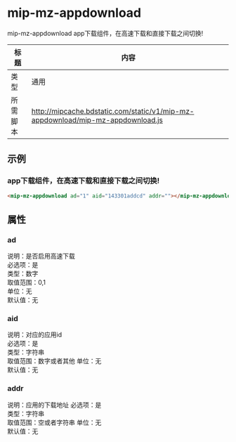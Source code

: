 # mip-mz-appdownload

mip-mz-appdownload app下载组件，在高速下载和直接下载之间切换!

标题|内容
----|----
类型|通用
所需脚本|http://mipcache.bdstatic.com/static/v1/mip-mz-appdownload/mip-mz-appdownload.js

## 示例

### app下载组件，在高速下载和直接下载之间切换!
```html
<mip-mz-appdownload ad="1" aid="143301addcd" addr=""></mip-mz-appdownload>
```

## 属性

### ad

说明：是否启用高速下载  
必选项：是   
类型：数字  
取值范围：0,1  
单位：无   
默认值：无   

### aid

说明：对应的应用id  
必选项：是   
类型：字符串  
取值范围：数字或者其他 
单位：无   
默认值：无  

### addr

说明：应用的下载地址
必选项：是   
类型：字符串  
取值范围：空或者字符串
单位：无   
默认值：无  





